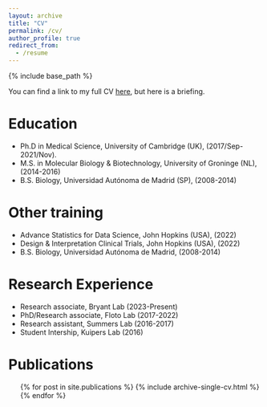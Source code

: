 ```yaml
---
layout: archive
title: "CV"
permalink: /cv/
author_profile: true
redirect_from:
  - /resume
---
```


{% include base_path %}

You can find a link to my full CV [here](../files/20230308_CV_comp.pdf), but here is a briefing.

Education
======
* Ph.D in Medical Science, University of Cambridge (UK), (2017/Sep-2021/Nov).
* M.S. in Molecular Biology & Biotechnology, University of Groninge (NL), (2014-2016)
* B.S. Biology, Universidad Autónoma de Madrid (SP), (2008-2014)

Other training
======
* Advance Statistics for Data Science, John Hopkins (USA), (2022)
* Design & Interpretation Clinical Trials, John Hopkins (USA), (2022)
* B.S. Biology, Universidad Autónoma de Madrid, (2008-2014)

Research Experience
======
* Research associate, Bryant Lab (2023-Present)
* PhD/Research associate, Floto Lab (2017-2022)
* Research assistant, Summers Lab (2016-2017)  
* Student Intership, Kuipers Lab (2016)  

Publications
======
  <ul>{% for post in site.publications %}
    {% include archive-single-cv.html %}
  {% endfor %}</ul>